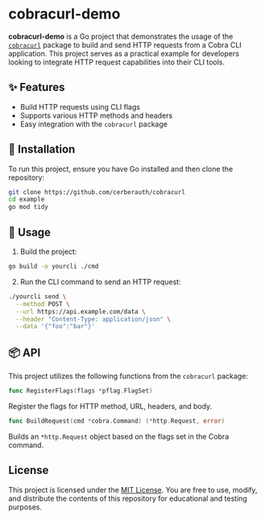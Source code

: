 # cobracurl-demo

**cobracurl-demo** is a Go project that demonstrates the usage of the [`cobracurl`](https://github.com/cerberauth/cobracurl) package to build and send HTTP requests from a Cobra CLI application. This project serves as a practical example for developers looking to integrate HTTP request capabilities into their CLI tools.

## ✨ Features

- Build HTTP requests using CLI flags
- Supports various HTTP methods and headers
- Easy integration with the `cobracurl` package

## 🔧 Installation

To run this project, ensure you have Go installed and then clone the repository:

```bash
git clone https://github.com/cerberauth/cobracurl
cd example
go mod tidy
```

## 🚀 Usage

1. Build the project:

```bash
go build -o yourcli ./cmd
```

2. Run the CLI command to send an HTTP request:

```bash
./yourcli send \
  --method POST \
  --url https://api.example.com/data \
  --header "Content-Type: application/json" \
  --data '{"foo":"bar"}'
```

## 📦 API

This project utilizes the following functions from the `cobracurl` package:

```go
func RegisterFlags(flags *pflag.FlagSet)
```

Register the flags for HTTP method, URL, headers, and body.

```go
func BuildRequest(cmd *cobra.Command) (*http.Request, error)
```

Builds an `*http.Request` object based on the flags set in the Cobra command.

## License

This project is licensed under the [MIT License](https://github.com/cerberauth/cobracurl/blob/main/LICENSE). You are free to use, modify, and distribute the contents of this repository for educational and testing purposes.
